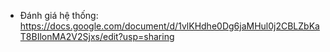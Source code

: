 - Đánh giá hệ thống: https://docs.google.com/document/d/1vlKHdhe0Dg6jaMHul0j2CBLZbKaT8BIlonMA2V2Sjxs/edit?usp=sharing